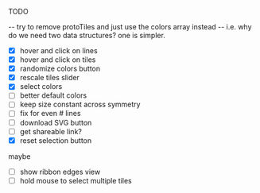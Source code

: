 TODO

-- try to remove protoTiles and just use the colors array instead
	-- i.e. why do we need two data structures? one is simpler.

- [x] hover and click on lines
- [x] hover and click on tiles
- [x] randomize colors button
- [x] rescale tiles slider
- [x] select colors
- [ ] better default colors
- [ ] keep size constant across symmetry
- [ ] fix for even # lines
- [ ] download SVG button
- [ ] get shareable link?
- [x] reset selection button

maybe
- [ ] show ribbon edges view
- [ ] hold mouse to select multiple tiles
